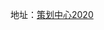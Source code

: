 地址：[策划中心2020](https://www.iconfont.cn/manage/index?spm=a313x.7781069.1998910419.12&manage_type=myprojects&projectId=1803471&keyword=&project_type=&page=)